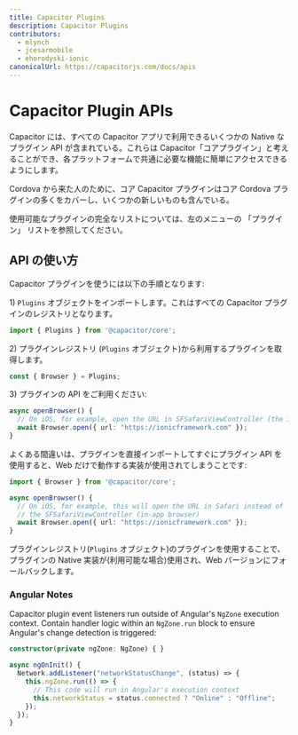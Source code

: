 ```yaml
---
title: Capacitor Plugins
description: Capacitor Plugins
contributors:
  - mlynch
  - jcesarmobile
  - ehorodyski-ionic
canonicalUrl: https://capacitorjs.com/docs/apis
---
```


# Capacitor Plugin APIs

Capacitor には、すべての Capacitor アプリで利用できるいくつかの Native なプラグイン API が含まれている。これらは Capacitor「コアプラグイン」と考えることができ、各プラットフォームで共通に必要な機能に簡単にアクセスできるようにします。

Cordova から来た人のために、コア Capacitor プラグインはコア Cordova プラグインの多くをカバーし、いくつかの新しいものも含んでいる。

使用可能なプラグインの完全なリストについては、左のメニューの 「プラグイン」 リストを参照してください。

## API の使い方

Capacitor プラグインを使うには以下の手順となります:

1&rpar; `Plugins` オブジェクトをインポートします。これはすべての Capacitor プラグインのレジストリとなります。

```typescript
import { Plugins } from '@capacitor/core';
```

2&rpar; プラグインレジストリ (`Plugins` オブジェクト)から利用するプラグインを取得します。

```typescript
const { Browser } = Plugins;
```

3&rpar; プラグインの API をご利用ください:

```typescript
async openBrowser() {
  // On iOS, for example, open the URL in SFSafariViewController (the in-app browser)
  await Browser.open({ url: "https://ionicframework.com" });
}
```

よくある間違いは、プラグインを直接インポートしてすぐにプラグイン API を使用すると、Web だけで動作する実装が使用されてしまうことです:

```typescript
import { Browser } from '@capacitor/core';

async openBrowser() {
  // On iOS, for example, this will open the URL in Safari instead of
  // the SFSafariViewController (in-app browser)
  await Browser.open({ url: "https://ionicframework.com" });
}
```

プラグインレジストリ(`Plugins` オブジェクト)のプラグインを使用することで、プラグインの Native 実装が(利用可能な場合)使用され、Web バージョンにフォールバックします。

### Angular Notes

Capacitor plugin event listeners run outside of Angular's `NgZone` execution context. Contain handler logic within an `NgZone.run` block to ensure Angular's change detection is triggered:

```typescript
constructor(private ngZone: NgZone) { }

async ngOnInit() {
  Network.addListener("networkStatusChange", (status) => {
    this.ngZone.run(() => {
      // This code will run in Angular's execution context
      this.networkStatus = status.connected ? "Online" : "Offline";
    });
  });
}
```
